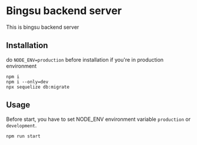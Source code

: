 # Bingsu backend server
This is bingsu backend server

## Installation
do `NODE_ENV=production` before installation if you're in production environment

```
npm i
npm i --only=dev
npx sequelize db:migrate
```

## Usage
Before start, you have to set NODE_ENV environment variable `production` or `development`.

```
npm run start
```